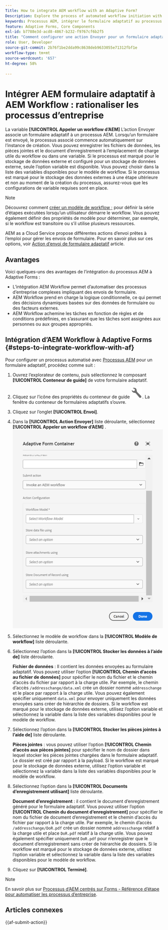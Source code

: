 ```yaml
---
Title: How to integrate AEM workflow with an Adaptive Form?
Description: Explore the process of automated workflow initiation with AEM Forms Submit Action.
keywords: Processus AEM, intégrer le formulaire adaptatif au processus AEM, appeler l’action d’envoi de processus de l’AEM
feature: Adaptive Forms, Core Components
exl-id: b7788e3d-acd8-4867-b232-f9767cf6b2f5
title: "Comment configurer une action Envoyer pour un formulaire adaptatif ?"
role: User, Developer
source-git-commit: 2b76f1be2dda99c8638deb9633055e71312fbf1e
workflow-type: tm+mt
source-wordcount: '657'
ht-degree: 58%

---
```


# Intégrer AEM formulaire adaptatif à AEM Workflow : rationaliser les processus d’entreprise

La variable **[!UICONTROL Appeler un workflow d’AEM]** L’action Envoyer associe un formulaire adaptatif à un processus AEM. Lorsqu’un formulaire est envoyé, le processus associé commence automatiquement sur l’instance de création. Vous pouvez enregistrer les fichiers de données, les pièces jointes et le document d’enregistrement à l’emplacement de charge utile du workflow ou dans une variable. Si le processus est marqué pour le stockage de données externe et configuré pour un stockage de données externe, seule l’option variable est disponible. Vous pouvez choisir dans la liste des variables disponibles pour le modèle de workflow. Si le processus est marqué pour le stockage des données externes à une étape ultérieure et non au moment de la création du processus, assurez-vous que les configurations de variable requises sont en place.

>[!NOTE]
>
>  Découvrez comment [créer un modèle de workflow ;](https://experienceleague.adobe.com/docs/experience-manager-65/developing/extending-aem/extending-workflows/workflows-models.html?lang=fr#extending-aem) pour définir la série d’étapes exécutées lorsqu’un utilisateur démarre le workflow. Vous pouvez également définir des propriétés de modèle pour déterminer, par exemple, si le workflow est transitoire ou s’il utilise plusieurs ressources.

AEM as a Cloud Service propose différentes actions d’envoi prêtes à l’emploi pour gérer les envois de formulaire. Pour en savoir plus sur ces options, voir [Action d’envoi de formulaire adaptatif](/help/forms/configure-submit-actions-core-components.md)  article.

## Avantages

Voici quelques-uns des avantages de l’intégration du processus AEM à Adaptive Forms :

* L’intégration AEM Workflow permet d’automatiser des processus d’entreprise complexes impliquant des envois de formulaire.
* AEM Workflow prend en charge la logique conditionnelle, ce qui permet des décisions dynamiques basées sur des données de formulaire ou des facteurs externes.
* AEM Workflow achemine les tâches en fonction de règles et de conditions prédéfinies, en s’assurant que les tâches sont assignées aux personnes ou aux groupes appropriés.

<!--
## Prerequisites

Before using the **[!UICONTROL Invoke an AEM Workflow]** Submit Action configure the following for the **[!UICONTROL AEM DS settings service]** configuration: 

* **[!UICONTROL Processing Server URL]**: The Processing Server is the server where the Forms or AEM Workflow is triggered. This can be same as the URL of the AEM author instance or another server.

* **[!UICONTROL Processing Server User Name]**: Workflow user's username

* **[!UICONTROL Processing Server Password]**: Workflow user's password -->

## Intégration d’AEM Workflow à Adaptive Forms {#steps-to-integrate-workflow-with-af}

Pour configurer un processus automatisé avec [Processus AEM](https://experienceleague.adobe.com/docs/experience-manager-65/developing/extending-aem/extending-workflows/workflows-models.html?lang=fr#extending-aem) pour un formulaire adaptatif, procédez comme suit :

1. Ouvrez l’explorateur de contenu, puis sélectionnez le composant **[!UICONTROL Conteneur de guide]** de votre formulaire adaptatif.
1. Cliquez sur l’icône des propriétés du conteneur de guide ![Propriétés du guide](/help/forms/assets/configure-icon.svg). La fenêtre du conteneur de formulaires adaptatifs s’ouvre.
1. Cliquez sur l’onglet **[!UICONTROL Envoi]**.
1. Dans la **[!UICONTROL Action Envoyer]** liste déroulante, sélectionnez **[!UICONTROL Appeler un workflow d’AEM]** .
   ![Configuration des actions pour Send Email](/help/forms/assets/configure-invoke-aem-workflow.png)

1. Sélectionnez le modèle de workflow dans la **[!UICONTROL Modèle de workflow]** liste déroulante.
1. Sélectionnez l’option dans la **[!UICONTROL Stocker les données à l’aide de]** liste déroulante.

   **Fichier de données** : Il contient les données envoyées au formulaire adaptatif. Vous pouvez utiliser l’option **[!UICONTROL Chemin d’accès au fichier de données]** pour spécifier le nom du fichier et le chemin d’accès du fichier par rapport à la charge utile. Par exemple, le chemin d’accès `/addresschange/data.xml` crée un dossier nommé `addresschange` et le place par rapport à la charge utile. Vous pouvez également spécifier uniquement `data.xml` pour envoyer uniquement les données envoyées sans créer de hiérarchie de dossiers. Si le workflow est marqué pour le stockage de données externe, utilisez l’option variable et sélectionnez la variable dans la liste des variables disponibles pour le modèle de workflow.

1. Sélectionnez l’option dans la **[!UICONTROL Stocker les pièces jointes à l’aide de]** liste déroulante.

   **Pièces jointes** : vous pouvez utiliser l’option **[!UICONTROL Chemin d’accès aux pièces jointes]** pour spécifier le nom de dossier dans lequel stocker les pièces jointes chargées dans le formulaire adaptatif. Le dossier est créé par rapport à la payload. Si le workflow est marqué pour le stockage de données externe, utilisez l’option variable et sélectionnez la variable dans la liste des variables disponibles pour le modèle de workflow.

1. Sélectionnez l’option dans la **[!UICONTROL Documents d’enregistrement utilisant]** liste déroulante.

   **Document d’enregistrement** : il contient le document d’enregistrement généré pour le formulaire adaptatif. Vous pouvez utiliser l’option **[!UICONTROL Chemin du document d’enregistrement]** pour spécifier le nom du fichier de document d’enregistrement et le chemin d’accès du fichier par rapport à la charge utile. Par exemple, le chemin d’accès `/addresschange/DoR.pdf` crée un dossier nommé `addresschange` relatif à la charge utile et place `DoR.pdf` relatif à la charge utile. Vous pouvez également spécifier uniquement `DoR.pdf` pour n’enregistrer que le document d’enregistrement sans créer de hiérarchie de dossiers. Si le workflow est marqué pour le stockage de données externe, utilisez l’option variable et sélectionnez la variable dans la liste des variables disponibles pour le modèle de workflow.
1. Cliquez sur **[!UICONTROL Terminé]**.

>[!NOTE]
>
> En savoir plus sur [Processus d’AEM centrés sur Forms - Référence d’étape pour automatiser les processus d’entreprise](/help/forms/aem-forms-workflow-step-reference.md).

<!--
## Best Practices

* When configuring the **[!UICONTROL Invoke an AEM Workflow]** Submit Action, select the appropriate workflow model that aligns with the desired business process.
* In case, the workflow involves external data storage, be sure to configure the workflow accordingly. It is recommended to set up variables appropriately and in accordance with any external storage requirements. -->

## Articles connexes

{{af-submit-action}}
